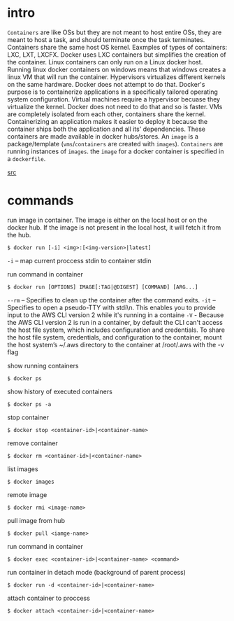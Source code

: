 # intro

`Containers` are like OSs but they are not meant to host entire OSs, they are meant to host a task, and should terminate once the task terminates. Containers share the same host OS kernel. Eaxmples of types of containers: LXC, LXT, LXCFX. Docker uses LXC containers but simplifies the creation of the container. Linux containers can only run on a Linux docker host.
Running linux docker containers on windows means that windows creates a linux VM that will run the container. Hypervisors virtualizes different kernels on the same hardware. Docker does not attempt to do that. Docker's purpose is to containerize applications in a specifically tailored operating system configuration. Virtual machines require a hypervisor becuase they virtualize the kernel. Docker does not need to do that and so is faster. VMs are completely isolated from each other, containers share the kernel. Containerizing an application makes it easier to deploy it because the container ships both the application and all its' dependencies. These containers are made available in docker hubs/stores. An `image` is a package/template (`vms`/`containers` are created with `images`). `Containers` are running instances of `images`. the `image` for a docker container is specified in a `dockerfile`.

[src](https://www.youtube.com/watch?v=fqMOX6JJhGo)

# commands

run image in container. The image is either on the local host or on the docker hub. If the image is not present in the local host, it will fetch it from the hub.

    $ docker run [-i] <img>:[<img-version>|latest]

`-i` – map current proccess stdin to container stdin

run command in container

    $ docker run [OPTIONS] IMAGE[:TAG|@DIGEST] [COMMAND] [ARG...]

``--rm`` – Specifies to clean up the container after the command exits.
``-it`` – Specifies to open a pseudo-TTY with stdi\n. This enables you to provide input to the AWS CLI version 2 while it's running in a containe
`-V` - Because the AWS CLI version 2 is run in a container, by default the CLI can't access the host file system, which includes configuration and credentials. To share the host file system, credentials, and configuration to the container, mount the host system’s ~/.aws directory to the container at /root/.aws with the -v flag

show running containers

    $ docker ps

show history of executed containers

    $ docker ps -a

stop container

    $ docker stop <container-id>|<container-name>

remove container

    $ docker rm <container-id>|<container-name>

list images

    $ docker images

remote image

    $ docker rmi <image-name>

pull image from hub

    $ docker pull <iamge-name>

run command in container

    $ docker exec <container-id>|<container-name> <command>

run container in detach mode (background of parent process)

    $ docker run -d <container-id>|<container-name>

attach container to proccess

    $ docker attach <container-id>|<container-name>